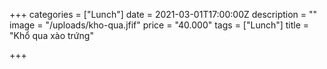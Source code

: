+++
categories = ["Lunch"]
date = 2021-03-01T17:00:00Z
description = ""
image = "/uploads/kho-qua.jfif"
price = "40.000"
tags = ["Lunch"]
title = "Khổ qua xào trứng"

+++
